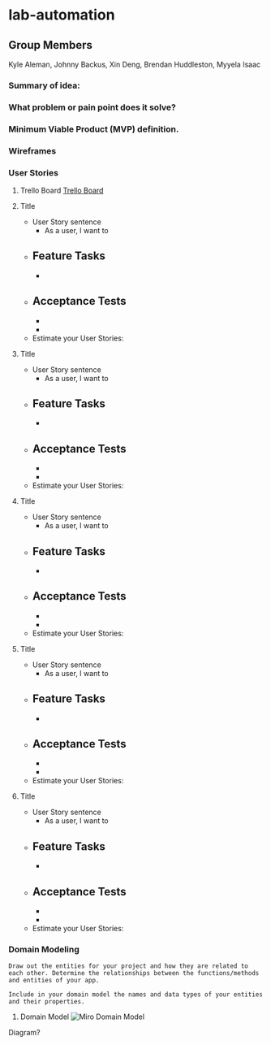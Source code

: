 # lab-automation

## Group Members

Kyle Aleman, Johnny Backus, Xin Deng, Brendan Huddleston, Myyela Isaac

### Summary of idea:



### What problem or pain point does it solve?



### Minimum Viable Product (MVP) definition.


### Wireframes 


### User Stories

1. Trello Board
[Trello Board](https://trello.com/b/47nPPkMO/401-python-midterm)

1. Title

    - User Story sentence
      - As a user, I want to 
    - Feature Tasks
      - 
      - 
    - Acceptance Tests
      - 
      - 
      - 
    - Estimate your User Stories: 


1. Title

    - User Story sentence
      - As a user, I want to 
    - Feature Tasks
      - 
      - 
    - Acceptance Tests
      - 
      - 
      - 
    - Estimate your User Stories: 


1. Title

    - User Story sentence
      - As a user, I want to 
    - Feature Tasks
      - 
      - 
    - Acceptance Tests
      - 
      - 
      - 
    - Estimate your User Stories: 

1. Title

    - User Story sentence
      - As a user, I want to 
    - Feature Tasks
      - 
      - 
    - Acceptance Tests
      - 
      - 
      - 
    - Estimate your User Stories: 

1. Title

    - User Story sentence
      - As a user, I want to 
    - Feature Tasks
      - 
      - 
    - Acceptance Tests
      - 
      - 
      - 
    - Estimate your User Stories: 


### Domain Modeling 

```
Draw out the entities for your project and how they are related to each other. Determine the relationships between the functions/methods and entities of your app.

Include in your domain model the names and data types of your entities and their properties.
```


1. Domain Model
![Miro Domain Model]()


<!-- ### Using a Database? Make an Database Schema Diagram ?

If you are using a database of any kind in your project, draft out what your schema will look like by creating a diagram of all your application data models, each in it’s own collection (or table).

Be sure to identify the relationships (if any) between each of your data models:

1. Does a single item in your database “belong to” just one other item in your database? For example, a person has one passport, and a passport belongs to a single person.
1. Does a item in your database “belong to” multiple other items in your database? For example, a house has many residents, and each resident has one primary house.
1. Do many items in your database relate to many other items in your database? For example, a band has many musicians, and a musician can be in many bands.

Also, include for each separate collection:

1. The name of each property stored in the collection.
1. The required data type.
1. An indication if this collection is associated with another collection.

Include this diagram in your readme, accompanied by an explanation of each data model and it’s responsibility in the application. -->

Diagram?



